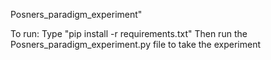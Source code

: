 Posners_paradigm_experiment" 

To run:
Type "pip install -r requirements.txt" 
Then run the Posners_paradigm_experiment.py file to take the experiment

